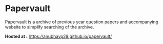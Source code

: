 # Papervault
Papervault is a archive of previous year question papers and accompanying website to simplify searching of the archive.

__Hosted at :__ https://anubhavp28.github.io/papervault/

